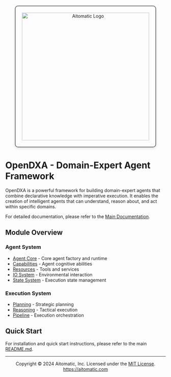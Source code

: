<!-- markdownlint-disable MD041 -->
<!-- markdownlint-disable MD033 -->
<p align="center">
  <img src="https://cdn.prod.website-files.com/62a10970901ba826988ed5aa/62d942adcae82825089dabdb_aitomatic-logo-black.png" alt="Aitomatic Logo" width="400" style="border: 2px solid #666; border-radius: 10px; padding: 20px; box-shadow: 0 4px 8px rgba(0,0,0,0.1);"/>
</p>

# OpenDXA - Domain-Expert Agent Framework

OpenDXA is a powerful framework for building domain-expert agents that combine declarative knowledge with imperative execution. It enables the creation of intelligent agents that can understand, reason about, and act within specific domains.

For detailed documentation, please refer to the [Main Documentation](../docs/README.md).

## Module Overview

### Agent System
- [Agent Core](agent/README.md) - Core agent factory and runtime
- [Capabilities](agent/capability/README.md) - Agent cognitive abilities
- [Resources](agent/resource/README.md) - Tools and services
- [IO System](agent/io/README.md) - Environmental interaction
- [State System](agent/state/README.md) - Execution state management

### Execution System
- [Planning](execution/planning/README.md) - Strategic planning
- [Reasoning](execution/reasoning/README.md) - Tactical execution
- [Pipeline](execution/pipeline/README.md) - Execution orchestration

## Quick Start

For installation and quick start instructions, please refer to the main [README.md](../README.md).

---
<p align="center">
Copyright © 2024 Aitomatic, Inc. Licensed under the <a href="../LICENSE.md">MIT License</a>.
<br/>
<a href="https://aitomatic.com">https://aitomatic.com</a>
</p>
